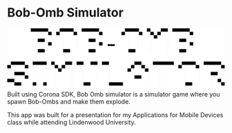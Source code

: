 # Bob-Omb Simulator
![Title](https://github.com/AndresRodH/bobOmbSimulator/blob/master/img/title.png)
Built using Corona SDK, Bob Omb simulator is a simulator game where you spawn Bob-Ombs and make them explode.

This app was built for a presentation for my Applications for Mobile Devices class while attending Lindenwood University.
